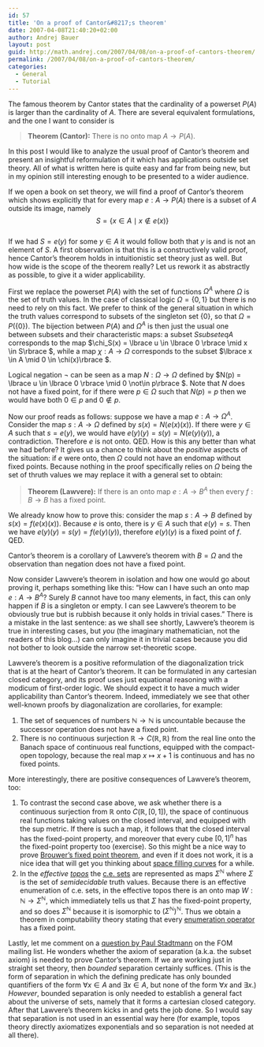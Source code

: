 ```yaml
---
id: 57
title: 'On a proof of Cantor&#8217;s theorem'
date: 2007-04-08T21:40:20+02:00
author: Andrej Bauer
layout: post
guid: http://math.andrej.com/2007/04/08/on-a-proof-of-cantors-theorem/
permalink: /2007/04/08/on-a-proof-of-cantors-theorem/
categories:
  - General
  - Tutorial
---
```

The famous theorem by Cantor states that the cardinality of a powerset $P(A)$ is larger than the cardinality of $A$. There are several equivalent formulations, and the one I want to consider is

> **Theorem (Cantor):** There is no onto map $A \to P(A)$.

In this post I would like to analyze the usual proof of Cantor&#8217;s theorem and present an insightful reformulation of it which has applications outside set theory. <!--more--> All of what is written here is quite easy and far from being new, but in my opinion still interesting enough to be presented to a wider audience.

If we open a book on set theory, we will find a proof of Cantor&#8217;s theorem which shows explicitly that for every map $e : A \to P(A)$ there is a subset of $A$ outside its image, namely  
$$S = \lbrace x \in A \mid x \not\in e(x) \rbrace$$  
If we had $S = e(y)$ for some $y \in A$ it would follow both that $y$ is and is not an element of $S$. A first observation is that this is a constructively valid proof, hence Cantor&#8217;s theorem holds in intuitionistic set theory just as well. But how wide is the scope of the theorem really? Let us rework it as abstractly as possible, to give it a wider applicability.

First we replace the powerset $P(A)$ with the set of functions $\Omega^A$ where $\Omega$ is the set of truth values. In the case of classical logic $\Omega = \lbrace 0,1 \rbrace$ but there is no need to rely on this fact. We prefer to think of the general situation in which the truth values correspond to subsets of the singleton set $\lbrace 0 \rbrace$, so that $\Omega = P(\lbrace 0 \rbrace)$. The bijection between $P(A)$ and $\Omega^A$ is then just the usual one between subsets and their characteristic maps: a subset $S subseteq A$ corresponds to the map $\chi_S(x) = \lbrace u \in \lbrace 0 \rbrace \mid x \in S\rbrace $, while a map $\chi : A \to \Omega$ corresponds to the subset $\lbrace x \in A \mid 0 \in \chi(x)\rbrace $.

Logical negation $\lnot$ can be seen as a map $N : \Omega \to \Omega$ defined by $N(p) = \lbrace u \in \lbrace 0 \rbrace \mid 0 \not\in p\rbrace $. Note that $N$ does not have a fixed point, for if there were $p \in \Omega$ such that $N(p) = p$ then we would have both $0 \in p$ and $0 \not\in p$.

Now our proof reads as follows: suppose we have a map $e : A \to \Omega^A$. Consider the map $s : A \to \Omega$ defined by $s(x) = N (e(x)(x))$. If there were $y \in A$ such that $s = e(y)$, we would have $e(y)(y) = s(y) = N(e(y)(y))$, a contradiction. Therefore $e$ is not onto. QED. How is this any better than what we had before? It gives us a chance to think about the _positive_ aspects of the situation: if $e$ were onto, then $\Omega$ could not have an endomap without fixed points. Because nothing in the proof specifically relies on $\Omega$ being the set of thruth values we may replace it with a general set to obtain:

> **Theorem (Lawvere):** If there is an onto map $e : A \to B^A$ then every $f : B \to B$ has a fixed point.

We already know how to prove this: consider the map $s : A \to B$ defined by $s(x) = f(e(x)(x))$. Because $e$ is onto, there is $y \in A$ such that $e(y) = s$. Then we have $e(y)(y) = s(y) = f(e(y)(y))$, therefore $e(y)(y)$ is a fixed point of $f$. QED.

Cantor&#8217;s theorem is a corollary of Lawvere&#8217;s theorem with $B = \Omega$ and the observation than negation does not have a fixed point.

Now consider Lawvere&#8217;s theorem in isolation and how one would go about proving it, perhaps something like this: &#8220;How can I have such an onto map $e : A \to B^A$? Surely $B$ cannot have too many elements, in fact, this can only happen if $B$ is a singleton or empty. I can see Lawvere&#8217;s theorem to be obviously true but is rubbish because it only holds in trivial cases.&#8221; There is a mistake in the last sentence: as we shall see shortly, Lawvere&#8217;s theorem is true in interesting cases, but _you_ (the imaginary mathematician, not the readers of this blog&#8230;) can only imagine it in trivial cases because you did not bother to look outside the narrow set-theoretic scope.

Lawvere&#8217;s theorem is a positive reformulation of the diagonalization trick that is at the heart of Cantor&#8217;s theorem. It can be formulated in any cartesian closed category, and its proof uses just equational reasoning with a modicum of first-order logic. We should expect it to have a much wider applicability than Cantor&#8217;s theorem. Indeed, immediately we see that other well-known proofs by diagonalization are corollaries, for example:

  1. The set of sequences of numbers $\mathbb{N} \to \mathbb{N}$ is uncountable because the successor operation does not have a fixed point.
  2. There is no continuous surjection $\mathbb{R} \to C(\mathbb{R}, \mathbb{R})$ from the real line onto the Banach space of continuous real functions, equipped with the compact-open topology, because the real map $x \mapsto x+1$ is continuous and has no fixed points.

More interestingly, there are positive consequences of Lawvere&#8217;s theorem, too:

  1. To contrast the second case above, we ask whether there is a continuous surjection from $\mathbb{R}$ onto $C(\mathbb{R}, [0,1])$, the space of continuous real functions taking values on the closed interval, and equipped with the sup metric. If there is such a map, it follows that the closed interval has the fixed-point property, and moreover that every cube $[0,1]^n$ has the fixed-point property too (exercise). So this might be a nice way to prove [Brouwer&#8217;s fixed point theorem](http://en.wikipedia.org/wiki/Brouwer_fixed_point_theorem), and even if it does not work, it is a nice idea that will get you thinking about [space filling curves](http://en.wikipedia.org/wiki/Space-filling_curve) for a while.
  2. In the _effective [topos](http://en.wikipedia.org/wiki/Topos_theory)_ the [c.e. sets](http://en.wikipedia.org/wiki/Recursively_enumerable) are represented as maps $\Sigma^\mathbb{N}$ where $\Sigma$ is the set of _semidecidable_ truth values. Because there is an effective enumeration of c.e. sets, in the effective topos there is an onto map $W : \mathbb{N} \to \Sigma^\mathbb{N}$, which immediately tells us that $\Sigma$ has the fixed-point property, and so does $\Sigma^\mathbb{N}$ because it is isomorphic to $(\Sigma^\mathbb{N})^\mathbb{N}$. Thus we obtain a theorem in computability theory stating that every [enumeration operator](http://eom.springer.de/E/e035810.htm) has a fixed point.

Lastly, let me comment on a [question by Paul Stadtmann](http://cs.nyu.edu/pipermail/fom/2007-April/011502.html) on the FOM mailing list. He wonders whether the axiom of separation (a.k.a. the subset axiom) is needed to prove Cantor&#8217;s theorem. If we are working just in straight set theory, then _bounded_ separation certainly suffices. (This is the form of separation in which the defining predicate has only bounded quantifiers of the form $\forall x \in A$ and $\exists x \in A$, but none of the form $\forall x$ and $\exists x$.) _However_, bounded separation is only needed to establish a general fact about the universe of sets, namely that it forms a cartesian closed category. After that Lawvere&#8217;s theorem kicks in and gets the job done. So I would say that separation is not used in an essential way here (for example, topos theory directly axiomatizes exponentials and so separation is not needed at all there).